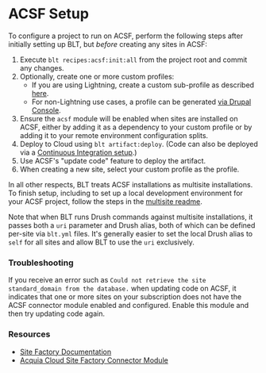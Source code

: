 # ACSF Setup

To configure a project to run on ACSF, perform the following steps after initially setting up BLT, but _before_ creating any sites in ACSF:

1. Execute `blt recipes:acsf:init:all` from the project root and commit any changes.
1. Optionally, create one or more custom profiles:
    - If you are using Lightning, create a custom sub-profile as described [here](https://docs.acquia.com/lightning/subprofile).
    - For non-Lightning use cases, a profile can be generated [via Drupal Console](https://hechoendrupal.gitbooks.io/drupal-console/content/en/commands/generate-profile.html).
1. Ensure the `acsf` module will be enabled when sites are installed on ACSF, either by adding it as a dependency to your custom profile or by adding it to your remote environment configuration splits.
1. Deploy to Cloud using `blt artifact:deploy`. (Code can also be deployed via a [Continuous Integration setup](http://blt.readthedocs.io/en/stable/readme/deploy/#continuous-integration).)
1. Use ACSF's "update code" feature to deploy the artifact.
1. When creating a new site, select your custom profile as the profile.

In all other respects, BLT treats ACSF installations as multisite installations. To finish setup, including to set up a local development environment for your ACSF project, follow the steps in the [multisite readme](multisite.md).

Note that when BLT runs Drush commands against multisite installations, it passes both a `uri` parameter and Drush alias, both of which can be defined per-site via `blt.yml` files. It's generally easier to set the local Drush alias to `self` for all sites and allow BLT to use the `uri` exclusively.

### Troubleshooting

If you receive an error such as `Could not retrieve the site standard_domain from the database.` when updating code on ACSF, it indicates that one or more sites on your subscription does not have the ACSF connector module enabled and configured. Enable this module and then try updating code again.

### Resources

* [Site Factory Documentation](https://docs.acquia.com/site-factory/)
* [Acquia Cloud Site Factory Connector Module](https://www.drupal.org/project/acsf)
